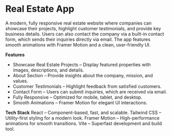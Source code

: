 # Real Estate App

A modern, fully responsive real estate website where companies can showcase their projects, highlight customer testimonials, and provide key business details. Users can also contact the company via a built-in contact form, which sends their inquiries directly via email. The app features smooth animations with Framer Motion and a clean, user-friendly UI.

**Features**
- Showcase Real Estate Projects – Display featured properties with images, descriptions, and details.
- About Section – Provide insights about the company, mission, and values.
- Customer Testimonials – Highlight feedback from satisfied customers.
- Contact Form – Users can submit inquiries, which are received via email.
- Fully Responsive – Optimized for mobile, tablet, and desktop.
- Smooth Animations – Framer Motion for elegant UI interactions.

**Tech Stack**
React – Component-based, fast, and scalable.
Tailwind CSS – Utility-first styling for a modern look.
Framer Motion – High-performance animations for smooth transitions.
Vite – Superfast development and build tool.

